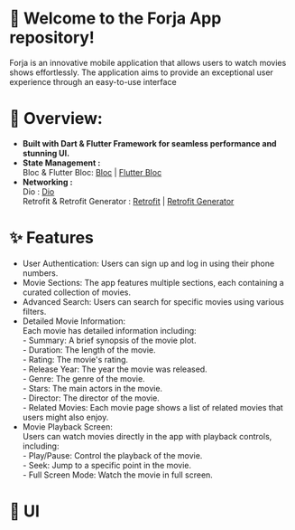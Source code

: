 # 🚀 Welcome to the Forja App repository! 

Forja is an innovative mobile application that allows users to watch movies shows effortlessly.
The application aims to provide an exceptional user experience through an easy-to-use interface 

# 🔧 Overview:

* **Built with Dart & Flutter Framework for seamless performance and stunning UI.**<br>
* **State Management :**<br>
  Bloc & Flutter Bloc: [Bloc](https://pub.dev/packages/bloc) | [Flutter Bloc](https://pub.dev/packages/flutter_bloc)
* **Networking :**<br>
  Dio : [Dio](https://pub.dev/packages/dio)<br>
  Retrofit & Retrofit Generator : [Retrofit](https://pub.dev/packages/retrofit) | [Retrofit Generator](https://pub.dev/packages/retrofit_generator)

# ✨ Features

* User Authentication: Users can sign up and log in using their phone numbers.
* Movie Sections: The app features multiple sections, each containing a curated collection of movies.
* Advanced Search: Users can search for specific movies using various filters.
* Detailed Movie Information:<br>
      Each movie has detailed information including:<br>
         - Summary: A brief synopsis of the movie plot.<br>
         - Duration: The length of the movie.<br>
         - Rating: The movie's rating.<br>
         - Release Year: The year the movie was released.<br>
         - Genre: The genre of the movie.<br>
         - Stars: The main actors in the movie.<br>
         - Director: The director of the movie.<br>
         - Related Movies: Each movie page shows a list of related movies that users might also enjoy.
* Movie Playback Screen:<br> 
      Users can watch movies directly in the app with playback controls, including:<br>
         - Play/Pause: Control the playback of the movie.<br>
         - Seek: Jump to a specific point in the movie.<br>
         - Full Screen Mode: Watch the movie in full screen.

# 🎨 UI

